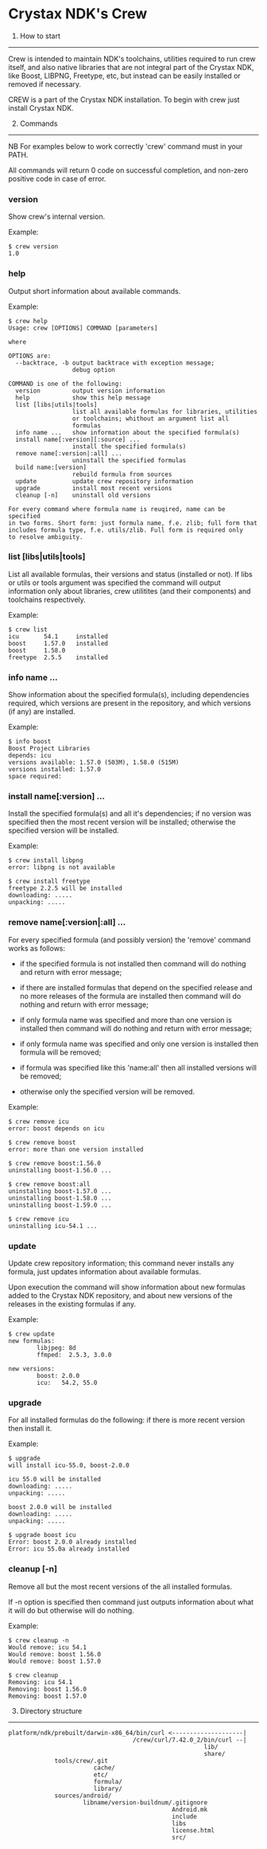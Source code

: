 Crystax NDK's Crew
================================


1. How to start
--------------------------------

Crew is intended to maintain NDK's toolchains, utilities required to run
crew itself, and also native libraries that are not integral part of the
Crystax NDK, like Boost, LIBPNG, Freetype, etc, but instead can be
easily installed or removed if necessary.

CREW is a part of the Crystax NDK installation.
To begin with crew just install Crystax NDK.


2. Commands
--------------------------------

NB For examples below to work correctly 'crew' command must in your PATH.

All commands will return 0 code on successful completion, and non-zero
positive code in case of error.


### version

Show crew's internal version.

Example:

    $ crew version
    1.0

### help

Output short information about available commands.

Example:

    $ crew help
    Usage: crew [OPTIONS] COMMAND [parameters]

    where
    
    OPTIONS are:
      --backtrace, -b output backtrace with exception message;
                      debug option
    
    COMMAND is one of the following:
      version         output version information
      help            show this help message
      list [libs|utils|tools]
                      list all available formulas for libraries, utilities
                      or toolchains; whithout an argument list all
                      formulas
      info name ...   show information about the specified formula(s)
      install name[:version][:source] ...
                      install the specified formula(s)
      remove name[:version|:all] ...
                      uninstall the specified formulas
      build name:[version]
                      rebuild formula from sources
      update          update crew repository information
      upgrade         install most recent versions
      cleanup [-n]    uninstall old versions
    
    For every command where formula name is reuqired, name can be specified
    in two forms. Short form: just formula name, f.e. zlib; full form that
    includes formula type, f.e. utils/zlib. Full form is required only
    to resolve ambiguity.

### list [libs|utils|tools]

List all available formulas, their versions and status (installed or
not). If libs or utils or tools argument was specified the command will output information
only about libraries, crew utilitites (and their components) and toolchains respectively.

Example:

    $ crew list
    icu       54.1     installed
    boost     1.57.0   installed
    boost     1.58.0
    freetype  2.5.5    installed


### info name ...

Show information about the specified formula(s), including dependencies
required, which versions are present in the repository, and which
versions (if any) are installed.

Example:

    $ info boost
    Boost Project Libraries
    depends: icu
    versions available: 1.57.0 (503M), 1.58.0 (515M)
    versions installed: 1.57.0
    space required: 
           

### install name[:version] ...

Install the specified formula(s) and all it's dependencies; if no version
was specified then the most recent version will be installed; otherwise
the specified version will be installed.

Example:
    
    $ crew install libpng
    error: libpng is not available

    $ crew install freetype
    freetype 2.2.5 will be installed
    downloading: .....
    unpacking: .....


### remove name[:version|:all] ...

For every specified formula (and possibly version) the 'remove' command
works as follows:

* if the specified formula is not installed then command will do nothing
  and return with error message;

* if there are installed formulas that depend on the specified release
  and no more releases of the formula are installed then command will do
  nothing and return with error message;

* if only formula name was specified and more than one version is
  installed then command will do nothing and return with error message;

* if only formula name was specified and only one version is installed
  then formula will be removed;

* if formula was specified like this 'name:all' then all installed
  versions will be removed;

* otherwise only the specified version will be removed.

Example:

    $ crew remove icu
    error: boost depends on icu

    $ crew remove boost
    error: more than one version installed

    $ crew remove boost:1.56.0
    uninstalling boost-1.56.0 ...

    $ crew remove boost:all
    uninstalling boost-1.57.0 ...
    uninstalling boost-1.58.0 ...
    uninstalling boost-1.59.0 ...

    $ crew remove icu
    uninstalling icu-54.1 ...

### update

Update crew repository information; this command never installs any
formula, just updates information about available formulas.

Upon execution the command will show information about new formulas
added to the Crystax NDK repository, and about new versions of the
releases in the existing formulas if any.

Example:

    $ crew update
    new formulas:
            libjpeg: 8d
            ffmped:  2.5.3, 3.0.0
                   
    new versions:
            boost: 2.0.0
            icu:   54.2, 55.0


### upgrade

For all installed formulas do the following: if there is more recent version
then install it.

Example:

    $ upgrade
    will install icu-55.0, boost-2.0.0

    icu 55.0 will be installed
    downloading: .....
    unpacking: .....

    boost 2.0.0 will be installed
    downloading: .....
    unpacking: .....

    $ upgrade boost icu
    Error: boost 2.0.0 already installed
    Error: icu 55.0a already installed


### cleanup [-n]

Remove all but the most recent versions of the all installed formulas.

If -n option is specified then command just outputs information about
what it will do but otherwise will do nothing.

Example:

    $ crew cleanup -n
    Would remove: icu 54.1
    Would remove: boost 1.56.0
    Would remove: boost 1.57.0

    $ crew cleanup
    Removing: icu 54.1
    Removing: boost 1.56.0
    Removing: boost 1.57.0


3. Directory structure
--------------------------------

```
platform/ndk/prebuilt/darwin-x86_64/bin/curl <--------------------|
                                   /crew/curl/7.42.0_2/bin/curl --| 
                                                       lib/
                                                       share/
             tools/crew/.git
                        cache/
                        etc/
                        formula/
                        library/
             sources/android/
                     libname/version-buildnum/.gitignore
                                              Android.mk
                                              include
                                              libs
                                              license.html
                                              src/

```
